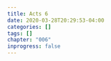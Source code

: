 ```yaml
---
title: Acts 6
date: 2020-03-28T20:29:53-04:00
categories: []
tags: []
chapter: "006"
inprogress: false
---
```



